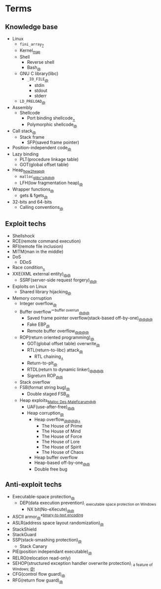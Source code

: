 # Terms

## Knowledge base
  - Linux
    - `fini_array`<sub>[?](http://yhcting.tistory.com/50)</sub>
    - Kernel<sub>[map](http://www.makelinux.net/kernel_map/)</sub>
    - Shell
      - Reverse shell
      - Bash<sub>[@](https://wiki.kldp.org/HOWTO/html/Adv-Bash-Scr-HOWTO/)</sub>
    - GNU C library(libc)
      - `_IO_FILE`<sub>[@](http://hacksg.tistory.com/35)</sub>
        - stdin
        - stdout
        - stderr
    - `LD_PRELOAD`<sub>[@](https://rafalcieslak.wordpress.com/2013/04/02/dynamic-linker-tricks-using-ld_preload-to-cheat-inject-features-and-investigate-programs/)</sub>
  - Assembly
    - Shellcode
      - Port binding shellcode<sub>[+](http://pwnbit.kr/34)</sub>
      - Polymorphic shellcode<sub>[@](https://gist.github.com/wlzla000/3b3b23b71d0cd9dd29086929247e3ad5#file-polymorphic_shellcode_meaning-korean-md)</sub>
  - Call stack<sub>[@](https://en.wikipedia.org/wiki/Call_stack)</sub>
    - Stack frame
      - SFP(saved frame pointer)
  - Position-independent code<sub>[@](https://en.wikipedia.org/wiki/Position-independent_code)</sub>
  - Lazy binding
    - PLT(procedure linkage table)
    - GOT(global offset table)
  - Heap<sub>[how2heap](https://github.com/shellphish/how2heap)[@](http://tribal1012.tistory.com/45)</sub>
    - `malloc`<sub>[glibc's](http://mashirogod.dothome.co.kr/index.php/2016/05/11/glibc-malloc-1/)[@](http://tribal1012.tistory.com/78)[@](https://sploitfun.wordpress.com/2015/02/10/understanding-glibc-malloc/)[@](https://sploitfun.wordpress.com/2015/02/11/syscalls-used-by-malloc/)</sub>
    - LFH(low fragmentation heap)<sub>[@](http://blog.naver.com/websearch/70084608475)</sub>
  - Wrapper functions<sub>[@](https://en.wikipedia.org/wiki/Wrapper_function#Library_functions_and_system_calls)</sub>
    - gets & fgets<sub>[@](http://tribal1012.tistory.com/9)</sub>
  - 32-bits and 64-bits
    - Calling conventions<sub>[@](http://tribal1012.tistory.com/13)</sub>

## Exploit techs
  - Shellshock
  - RCE(remote command execution)
  - RFI(remote file inclusion)
  - MITM(man in the middle)
  - DoS
    - DDoS
  - Race condition<sub>[+](http://pwn3r.tistory.com/entry/Docs-Exploiting-Race-Condition-Vulnerability-with-Unix-Signal)</sub>
  - XXE(XML external entity)<sub>[@](http://hyunmini.tistory.com/66)[@](https://beistlab.files.wordpress.com/2015/01/grayhash_intro_xxe.pdf)</sub>
    - SSRF(server-side request forgery)<sub>[@](http://resources.infosecinstitute.com/the-ssrf-vulnerability/)[@](https://docs.google.com/document/d/1v1TkWZtrhzRLy0bYXBcdLUedXGb9njTNIJXa3u9akHM/edit)</sub>
  - Exploits on Linux
    - Shared library hijacking<sub>[@](http://sosal.tistory.com/125)</sub>
  - Memory corruption
    - Integer overflow<sub>[@](https://www.exploit-db.com/docs/28477.pdf)</sub>
    - Buffer overflow<sup>＝buffer overrun</sup><sub>[@](https://en.wikipedia.org/wiki/Buffer_overflow)[@](http://research.hackerschool.org/Datas/Research_Lecture/overflow.txt)[@](https://www.google.co.kr/url?sa=t&rct=j&q=&esrc=s&source=web&cd=1&cad=rja&uact=8&ved=0ahUKEwiU37C3l_zNAhVLnZQKHTaMDaUQFggaMAA&url=http%3A%2F%2Freverserbobt.tistory.com%2Fattachment%2Fik2.pdf&usg=AFQjCNEAxotScMS1sX9VDrmZNVJra7IhWg&sig2=SXN-GS4KHoUcDxi_TerIzA&bvm=bv.127178174,d.dGo)</sub>
      - Saved frame pointer overflow(stack-based off-by-one)<sub>[@](http://research.hackerschool.org/Datas/Research_Lecture/sfp.txt)[@](https://sploitfun.wordpress.com/2015/06/07/off-by-one-vulnerability-stack-based-2/)[@](http://s2kiess.blog.me/220070346721)[@](http://orang.tistory.com/entry/%ED%95%B4%EC%BB%A4%EC%8A%A4%EC%BF%A8-LOB-golem-darkknight-by-ORANG)</sub>
      - Fake EBP<sub>[@](http://jhchoi781.tistory.com/49)</sub>
      - Remote buffer overflow<sub>[@](http://research.hackerschool.org/Datas/Research_Lecture/remote1.txt)[@](http://research.hackerschool.org/Datas/Research_Lecture/remote2.txt)[@](http://www.areanetworking.it/explanation-of-a-remote-buffer-overflow-vulnerability.html)[@](http://www.hackerschool.org/Sub_Html/HS_University/BOF/essential/PDF_Files/19.pdf)</sub>
    - ROP(return oriented programming)<sub>[@](http://kblab.tistory.com/223)</sub>
      - GOT(global offset table) overwrite<sub>[@](https://sploitfun.wordpress.com/2015/05/08/bypassing-aslr-part-iii/)</sub>
      - RTL(return-to-libc) attack<sub>[@](https://en.wikipedia.org/wiki/Return-to-libc_attack)</sub>
        - RTL chaining<sub>[+](http://pwn3r.tistory.com/entry/Docs-Linux-Binary-Exploitation-without-PPR-based-Callchaining)</sub>
      - Return-to-plt<sub>[@](https://en.wikipedia.org/wiki/Return-to-libc_attack)</sub>
      - RTDL(return to dynamic linker)<sub>[@](http://www.slideserve.com/avel/return-to-dynamic-linker)[@](http://blackcon.tistory.com/attachment/cfile3.uf@25402048547742A0239402.pdf)[@](http://gooverto.tistory.com/attachment/cfile28.uf@21305D3B52FD21730AF17D.pdf)[@](http://gooverto.tistory.com/entry/Return-To-DL-Exploitation)</sub>
      - Sigreturn ROP<sub>[@](http://0x36.blogspot.kr/2014/06/sigreturn-rop-exploitation-technique.html)[@](http://tribal1012.tistory.com/16)</sub>
    - Stack overflow
    - FSB(format string bug)<sub>[@](http://resources.infosecinstitute.com/format-string-bug-exploration)</sub>
      - Double staged FSB<sub>[@](http://pwn3r.tistory.com/attachment/cfile28.uf@2754A34951D4322D2D22A3.pdf)</sub>
    - Heap exploits<sub>[Malloc Des-Maleficarum](http://phrack.org/issues/66/10.html)</sub><sub>[@](http://www.mathyvanhoef.com/2013/02/understanding-heap-exploiting-heap.html)</sub><sub>[@](http://madbee.tistory.com/6)</sub>
      - UAF(use-after-free)<sub>[@](https://sploitfun.wordpress.com/2015/06/16/use-after-free/)[@](https://www.google.co.kr/url?sa=t&rct=j&q=&esrc=s&source=web&cd=8&cad=rja&uact=8&ved=0ahUKEwiR4ZL9lvzNAhXLlZQKHY2yD2IQFgg9MAc&url=http%3A%2F%2Fcd80.tistory.com%2Fattachment%2Fcfile5.uf%402726DE505317492D17DB49.pdf&usg=AFQjCNF0zt9UVCFshz9ynAs88qJ-hKS5Hw&sig2=X-Iv3tLg3uHy0dkOySdsXQ&bvm=bv.127178174,d.dGo)</sub>
      - Heap corruption<sub>[@](http://homes.soic.indiana.edu/yh33/Teaching/I433-2016/lec13-HeapAttacks.pdf)</sub>
        - Heap overflow<sub>[@](http://tribal1012.tistory.com/77)[@](http://coffeenix.net/data_repository/txt/Corezine-3-2.txt)[@](https://sploitfun.wordpress.com/2015/02/26/heap-overflow-using-unlink/)[@](https://sploitfun.wordpress.com/2015/03/04/heap-overflow-using-malloc-maleficarum/)[+](https://bpsecblog.wordpress.com/2016/08/31/translate_fastbin/)</sub>
          - The House of Prime
          - The House of Mind
          - The House of Force
          - The House of Lore
          - The House of Spirit
          - The House of Chaos
        - Heap buffer overflow
        - Heap-based off-by-one<sub>[@](https://sploitfun.wordpress.com/2015/06/09/off-by-one-vulnerability-heap-based/)[@](https://googleprojectzero.blogspot.kr/2014/08/the-poisoned-nul-byte-2014-edition.html)</sub>
        - Double free bug

## Anti-exploit techs
  - Executable-space protection<sub>[@](https://en.wikipedia.org/wiki/Executable_space_protection)</sub>
    - DEP(data execution prevention)<sub>: executable space protection on Windows</sub>
      - NX bit(No-eXecute)<sub>[@](http://s2kiess.blog.me/220027464834)[@](https://en.wikipedia.org/wiki/NX_bit)</sub>
  - ASCII armor<sub>[@](http://s2kiess.blog.me/220028141641)</sub><sup>≠[binary-to-text encoding](https://en.wikipedia.org/wiki/Binary-to-text_encoding)</sup>
  - ASLR(address space layout randomization)<sub>[@](https://en.wikipedia.org/wiki/Address_space_layout_randomization)</sub>
  - StackShield
  - StackGuard
  - SSP(stack-smashing protection)<sub>[@](https://en.wikipedia.org/wiki/Buffer_overflow_protection#GNU_Compiler_Collection_.28GCC.29)</sub>
    - Stack Canary
  - PIE(position independant executable)<sub>[@](http://tribal1012.tistory.com/64)</sub>
  - RELRO(relocation read-only)
  - SEHOP(structured exception handler overwrite protection)<sub>: a feature of Windows; [@](https://support.microsoft.com/ko-kr/help/956607/how-to-enable-structured-exception-handling-overwrite-protection-sehop-in-windows-operating-systems)[!](https://support.microsoft.com/ko-kr/help/956607/how-to-enable-structured-exception-handling-overwrite-protection-sehop-in-windows-operating-systems)</sub>
  - CFG(control flow guard)<sub>[@](http://lucasg.github.io/2017/02/05/Control-Flow-Guard/)</sub>
  - RFG(return flow guard)<sub>[@](http://xlab.tencent.com/en/2016/11/02/return-flow-guard/)</sub>
